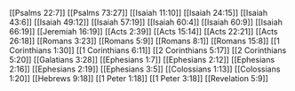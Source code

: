 [[Psalms 22:7]]
[[Psalms 73:27]]
[[Isaiah 11:10]]
[[Isaiah 24:15]]
[[Isaiah 43:6]]
[[Isaiah 49:12]]
[[Isaiah 57:19]]
[[Isaiah 60:4]]
[[Isaiah 60:9]]
[[Isaiah 66:19]]
[[Jeremiah 16:19]]
[[Acts 2:39]]
[[Acts 15:14]]
[[Acts 22:21]]
[[Acts 26:18]]
[[Romans 3:23]]
[[Romans 5:9]]
[[Romans 8:1]]
[[Romans 15:8]]
[[1 Corinthians 1:30]]
[[1 Corinthians 6:11]]
[[2 Corinthians 5:17]]
[[2 Corinthians 5:20]]
[[Galatians 3:28]]
[[Ephesians 1:7]]
[[Ephesians 2:12]]
[[Ephesians 2:16]]
[[Ephesians 2:19]]
[[Ephesians 3:5]]
[[Colossians 1:13]]
[[Colossians 1:20]]
[[Hebrews 9:18]]
[[1 Peter 1:18]]
[[1 Peter 3:18]]
[[Revelation 5:9]]
